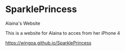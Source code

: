 # SparklePrincess

Alaina's Website

This is a website for Alaina to acces from her iPhone 4

https://wingoa.github.io/SparklePrincess
